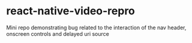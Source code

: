 # react-native-video-repro
Mini repo demonstrating bug related to the interaction of the nav header, onscreen controls and delayed uri source
